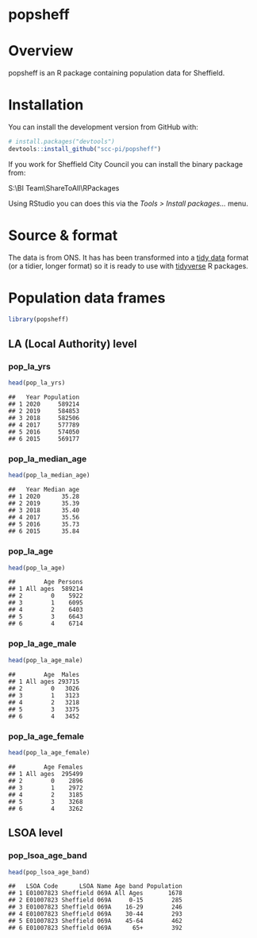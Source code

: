 popsheff
================

# Overview

popsheff is an R package containing population data for Sheffield.

# Installation

You can install the development version from GitHub with:

``` r
# install.packages("devtools")
devtools::install_github("scc-pi/popsheff")
```

If you work for Sheffield City Council you can install the binary
package from:

S:\\BI Team\\ShareToAll\\RPackages

Using RStudio you can does this via the *Tools \> Install packages…*
menu.

# Source & format

The data is from ONS. It has has been transformed into a [tidy
data](https://r4ds.had.co.nz/tidy-data.html) format (or a tidier, longer
format) so it is ready to use with
[tidyverse](https://www.tidyverse.org/) R packages.

# Population data frames

``` r
library(popsheff)
```

## LA (Local Authority) level

### pop_la_yrs

``` r
head(pop_la_yrs)
```

    ##   Year Population
    ## 1 2020     589214
    ## 2 2019     584853
    ## 3 2018     582506
    ## 4 2017     577789
    ## 5 2016     574050
    ## 6 2015     569177

### pop_la_median_age

``` r
head(pop_la_median_age)
```

    ##   Year Median age
    ## 1 2020      35.28
    ## 2 2019      35.39
    ## 3 2018      35.40
    ## 4 2017      35.56
    ## 5 2016      35.73
    ## 6 2015      35.84

### pop_la_age

``` r
head(pop_la_age)
```

    ##        Age Persons
    ## 1 All ages  589214
    ## 2        0    5922
    ## 3        1    6095
    ## 4        2    6403
    ## 5        3    6643
    ## 6        4    6714

### pop_la_age_male

``` r
head(pop_la_age_male)
```

    ##        Age  Males
    ## 1 All ages 293715
    ## 2        0   3026
    ## 3        1   3123
    ## 4        2   3218
    ## 5        3   3375
    ## 6        4   3452

### pop_la_age_female

``` r
head(pop_la_age_female)
```

    ##        Age Females
    ## 1 All ages  295499
    ## 2        0    2896
    ## 3        1    2972
    ## 4        2    3185
    ## 5        3    3268
    ## 6        4    3262

## LSOA level

### pop_lsoa_age_band

``` r
head(pop_lsoa_age_band)
```

    ##   LSOA Code      LSOA Name Age band Population
    ## 1 E01007823 Sheffield 069A All Ages       1678
    ## 2 E01007823 Sheffield 069A     0-15        285
    ## 3 E01007823 Sheffield 069A    16-29        246
    ## 4 E01007823 Sheffield 069A    30-44        293
    ## 5 E01007823 Sheffield 069A    45-64        462
    ## 6 E01007823 Sheffield 069A      65+        392
